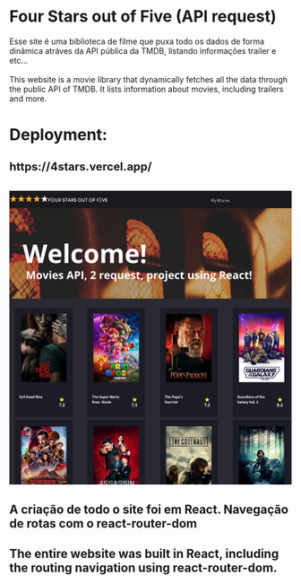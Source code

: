 # Four Stars out of Five (API request)

Esse site é uma biblioteca de filme que puxa todo os dados de forma dinâmica atráves da API pública da TMDB, listando informações trailer e etc...</br></br>
This website is a movie library that dynamically fetches all the data through the public API of TMDB. It lists information about movies, including trailers and more.

# Deployment:
<h1 style="font-size:20px;">https://4stars.vercel.app/ </h1> </br>
<img src="./public/site-thumb.png" style="width: 600px; height: auto;">

## A criação de todo o site foi em React. Navegação de rotas com o react-router-dom

## The entire website was built in React, including the routing navigation using react-router-dom.
